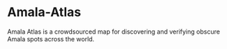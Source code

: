 # Amala-Atlas
Amala Atlas is a crowdsourced map for discovering and verifying obscure Amala spots across the world.
